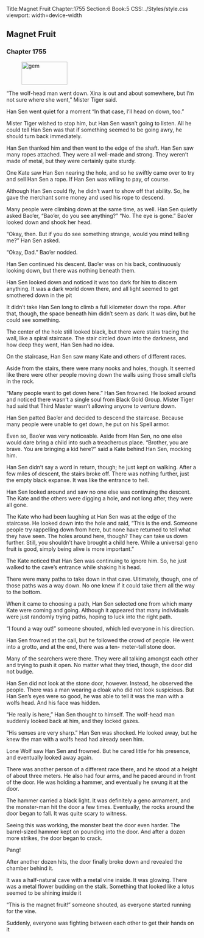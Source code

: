 Title:Magnet Fruit 
Chapter:1755 
Section:6 
Book:5 
CSS:../Styles/style.css 
viewport: width=device-width
  
## Magnet Fruit
### Chapter 1755
  
<figure>
	<img src="../Images/gem.gif" alt="gem" id="gem" width="120" height="60" />
</figure>
  

  
“The wolf-head man went down. Xina is out and about somewhere, but I’m not sure where she went,” Mister Tiger said.

Han Sen went quiet for a moment “In that case, I’ll head on down, too.”

Mister Tiger wished to stop him, but Han Sen wasn’t going to listen. All he could tell Han Sen was that if something seemed to be going awry, he should turn back immediately.

Han Sen thanked him and then went to the edge of the shaft. Han Sen saw many ropes attached. They were all well-made and strong. They weren’t made of metal, but they were certainly quite sturdy.

One Kate saw Han Sen nearing the hole, and so he swiftly came over to try and sell Han Sen a rope. If Han Sen was willing to pay, of course.

Although Han Sen could fly, he didn’t want to show off that ability. So, he gave the merchant some money and used his rope to descend.

Many people were climbing down at the same time, as well. Han Sen quietly asked Bao’er, “Bao’er, do you see anything?” “No. The eye is gone.” Bao’er looked down and shook her head.

“Okay, then. But if you do see something strange, would you mind telling me?” Han Sen asked.

“Okay, Dad.” Bao’er nodded.

Han Sen continued his descent. Bao’er was on his back, continuously looking down, but there was nothing beneath them.

Han Sen looked down and noticed it was too dark for him to discern anything. It was a dark world down there, and all light seemed to get smothered down in the pit

It didn’t take Han Sen long to climb a full kilometer down the rope. After that, though, the space beneath him didn’t seem as dark. It was dim, but he could see something.

The center of the hole still looked black, but there were stairs tracing the wall, like a spiral staircase. The stair circled down into the darkness, and how deep they went, Han Sen had no idea.

On the staircase, Han Sen saw many Kate and others of different races.

Aside from the stairs, there were many nooks and holes, though. It seemed like there were other people moving down the walls using those small clefts in the rock.

“Many people want to get down here.” Han Sen frowned. He looked around and noticed there wasn’t a single soul from Black Gold Group. Mister Tiger had said that Third Master wasn’t allowing anyone to venture down.

Han Sen patted Bao’er and decided to descend the staircase. Because many people were unable to get down, he put on his Spell armor.

Even so, Bao’er was very noticeable. Aside from Han Sen, no one else would dare bring a child into such a treacherous place. “Brother, you are brave. You are bringing a kid here?” said a Kate behind Han Sen, mocking him.

Han Sen didn’t say a word in return, though; he just kept on walking. After a few miles of descent, the stairs broke off. There was nothing further, just the empty black expanse. It was like the entrance to hell.

Han Sen looked around and saw no one else was continuing the descent. The Kate and the others were digging a hole, and not long after, they were all gone.

The Kate who had been laughing at Han Sen was at the edge of the staircase. He looked down into the hole and said, “This is the end. Someone people try rappelling down from here, but none have returned to tell what they have seen. The holes around here, though? They can take us down further. Still, you shouldn’t have brought a child here. While a universal geno fruit is good, simply being alive is more important.”

The Kate noticed that Han Sen was continuing to ignore him. So, he just walked to the cave’s entrance while shaking his head.

There were many paths to take down in that cave. Ultimately, though, one of those paths was a way down. No one knew if it could take them all the way to the bottom.

When it came to choosing a path, Han Sen selected one from which many Kate were coming and going. Although it appeared that many individuals were just randomly trying paths, hoping to luck into the right path.

“I found a way out!” someone shouted, which led everyone in his direction.

Han Sen frowned at the call, but he followed the crowd of people. He went into a grotto, and at the end, there was a ten- meter-tall stone door.

Many of the searchers were there. They were all talking amongst each other and trying to push it open. No matter what they tried, though, the door did not budge.

Han Sen did not look at the stone door, however. Instead, he observed the people. There was a man wearing a cloak who did not look suspicious. But Han Sen’s eyes were so good, he was able to tell it was the man with a wolfs head. And his face was hidden.

“He really is here,” Han Sen thought to himself. The wolf-head man suddenly looked back at him, and they locked gazes.

“His senses are very sharp.” Han Sen was shocked. He looked away, but he knew the man with a wolfs head had already seen him.

Lone Wolf saw Han Sen and frowned. But he cared little for his presence, and eventually looked away again.

There was another person of a different race there, and he stood at a height of about three meters. He also had four arms, and he paced around in front of the door. He was holding a hammer, and eventually he swung it at the door.

The hammer carried a black light. It was definitely a geno armament, and the monster-man hit the door a few times. Eventually, the rocks around the door began to fall. It was quite scary to witness.

Seeing this was working, the monster beat the door even harder. The barrel-sized hammer kept on pounding into the door. And after a dozen more strikes, the door began to crack.

Pang!

After another dozen hits, the door finally broke down and revealed the chamber behind it.

It was a half-natural cave with a metal vine inside. It was glowing. There was a metal flower budding on the stalk. Something that looked like a lotus seemed to be shining inside it

“This is the magnet fruit!” someone shouted, as everyone started running for the vine.

Suddenly, everyone was fighting between each other to get their hands on it